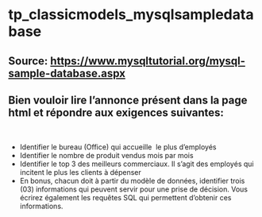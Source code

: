 # tp_classicmodels_mysqlsampledatabase

## Source: https://www.mysqltutorial.org/mysql-sample-database.aspx

## Bien vouloir lire l’annonce présent dans la page html et répondre aux exigences suivantes: 
 
* Identifier le bureau (Office) qui accueille  le plus d’employés
* Identifier le nombre de produit vendus mois par mois
* Identifier le top 3 des meilleurs commerciaux. Il s’agit des employés qui incitent le plus les clients à dépenser
* En bonus, chacun doit à partir du modèle de données, identifier trois (03) informations qui peuvent servir pour une prise de décision. Vous écrirez également les requêtes SQL qui permettent d’obtenir ces informations. 
